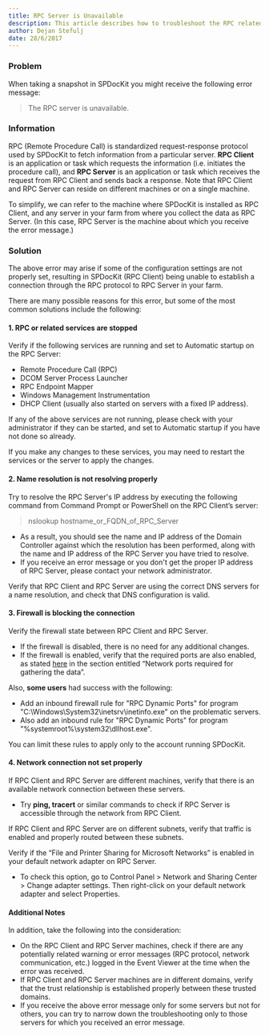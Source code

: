 ```yaml
---
title: RPC Server is Unavailable
description: This article describes how to troubleshoot the RPC related issues.
author: Dejan Stefulj
date: 28/6/2017
---
```


### Problem
When taking a snapshot in SPDocKit you might receive the following error message:
> The RPC server is unavailable.

### Information
RPC (Remote Procedure Call) is standardized request-response protocol used by SPDocKit to fetch information from a particular server. __RPC Client__ is an application or task which requests the information (i.e. initiates the procedure call), and __RPC Server__ is an application or task which receives the request from RPC Client and sends back a response. Note that RPC Client and RPC Server can reside on different machines or on a single machine.

To simplify, we can refer to the machine where SPDocKit is installed as RPC Client, and any server in your farm from where you collect the data as RPC Server. (In this case, RPC Server is the machine about which you receive the error message.)

### Solution
The above error may arise if some of the configuration settings are not properly set, resulting in SPDocKit (RPC Client) being unable to establish a connection through the RPC protocol to RPC Server in your farm. 

There are many possible reasons for this error, but some of the most common solutions include the following:
#### 1. RPC or related services are stopped
Verify if the following services are running and set to Automatic startup on the RPC Server:
  * Remote Procedure Call (RPC)
  * DCOM Server Process Launcher
  * RPC Endpoint Mapper
  * Windows Management Instrumentation
  * DHCP Client (usually also started on servers with a fixed IP address).

If any of the above services are not running, please check with your administrator if they can be started, and set to Automatic startup if you have not done so already.  

If you make any changes to these services, you may need to restart the services or the server to apply the changes.


#### 2. Name resolution is not resolving properly
Try to resolve the RPC Server's IP address by executing the following command from Command Prompt or PowerShell on the RPC Client’s server: 
> nslookup hostname_or_FQDN_of_RPC_Server

* As a result, you should see the name and IP address of the Domain Controller against which the resolution has been performed, along with the name and IP address of the RPC Server you have tried to resolve.
* If you receive an error message or you don't get the proper IP address of RPC Server, please contact your network administrator.

Verify that RPC Client and RPC Server are using the correct DNS servers for a name resolution, and check that DNS configuration is valid.

#### 3. Firewall is blocking the connection
Verify the firewall state between RPC Client and RPC Server. 
* If the firewall is disabled, there is no need for any additional changes.
* If the firewall is enabled, verify that the required ports are also enabled, as stated [here](#internal/faq/miscellaneous/#network-ports-required-for-gathering-the-data) in the section entitled “Network ports required for gathering the data”.

Also, __some users__ had success with the following:
* Add an inbound firewall rule for "RPC Dynamic Ports" for program "C:\Windows\System32\inetsrv\inetinfo.exe" on the problematic servers.
* Also add an inbound rule for "RPC Dynamic Ports" for program "%systemroot%\system32\dllhost.exe". 

You can limit these rules to apply only to the account running SPDocKit. 

#### 4. Network connection not set properly
If RPC Client and RPC Server are different machines, verify that there is an available network connection between these servers.
* Try __ping, tracert__ or similar commands to check if RPC Server is accessible through the network from RPC Client.

If RPC Client and RPC Server are on different subnets, verify that traffic is enabled and properly routed between these subnets.

Verify if the “File and Printer Sharing for Microsoft Networks” is enabled in your default network adapter on RPC Server.
* To check this option, go to Control Panel > Network and Sharing Center > Change adapter settings. Then right-click on your default network adapter and select Properties.

#### Additional Notes
In addition, take the following into the consideration:
* On the RPC Client and RPC Server machines, check if there are any potentially related warning or error messages (RPC protocol, network communication, etc.) logged in the Event Viewer at the time when the error was received.
* If RPC Client and RPC Server machines are in different domains, verify that the trust relationship is established properly between these trusted domains.
* If you receive the above error message only for some servers but not for others, you can try to narrow down the troubleshooting only to those servers for which you received an error message.

